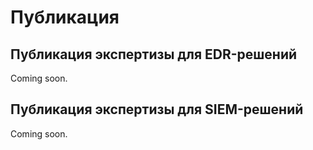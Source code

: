 ﻿# Публикация

## Публикация экспертизы для EDR-решений

Coming soon.

## Публикация экспертизы для SIEM-решений

Coming soon.
